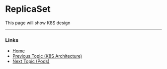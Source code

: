 # ReplicaSet

This page will show K8S design

---
### Links
* [Home](https://github.com/vimalmenon/k8s-frontend)
* [Previous Topic (K8S Architecture)](https://github.com/vimalmenon/k8s-learn/tree/master/example/K8S%20Architecture)
* [Next Topic (Pods)](https://github.com/vimalmenon/k8s-learn/tree/master/example/Pods)

